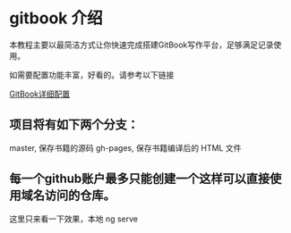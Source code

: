 # gitbook 介绍

本教程主要以最简洁方式让你快速完成搭建GitBook写作平台，足够满足记录使用。

如需要配置功能丰富，好看的。请参考以下链接

[GitBook详细配置](http://gitbook.zhangjikai.com/)

## 项目将有如下两个分支：

master, 保存书籍的源码
gh-pages, 保存书籍编译后的 HTML 文件

## 每一个github账户最多只能创建一个这样可以直接使用域名访问的仓库。

这里只来看一下效果，本地 ng serve